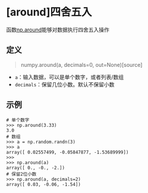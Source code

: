 
# [around]四舍五入

函数[np.around](https://numpy.org/doc/1.18/reference/generated/numpy.around.html)能够对数据执行四舍五入操作

## 定义

>numpy.around(a, decimals=0, out=None)[source]

* `a`：输入数据，可以是单个数字，或者列表/数组
* `decimals`：保留几位小数。默认不保留小数

## 示例

```
# 单个数字
>>> np.around(3.33)
3.0
# 数组
>>> a = np.random.randn(3)
>>> a
array([ 0.02557499, -0.05847877, -1.53689999])
>>> 
>>> np.around(a)
array([ 0., -0., -2.])
# 保留2位小数
>>> np.around(a, decimals=2)
array([ 0.03, -0.06, -1.54])
```